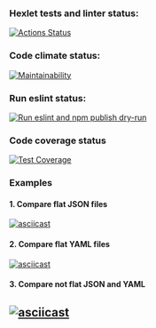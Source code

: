### Hexlet tests and linter status:
[![Actions Status](https://github.com/sergunya/frontend-project-lvl2/workflows/hexlet-check/badge.svg)](https://github.com/sergunya/frontend-project-lvl2/actions)

### Code climate status:
[![Maintainability](https://api.codeclimate.com/v1/badges/392f4880f1e8a26e3ae3/maintainability)](https://codeclimate.com/github/sergunya/frontend-project-lvl2/maintainability)

### Run eslint status:
[![Run eslint and npm publish dry-run](https://github.com/sergunya/frontend-project-lvl2/actions/workflows/eslint_npm_dry_run.yml/badge.svg)](https://github.com/sergunya/frontend-project-lvl2/actions/workflows/eslint_npm_dry_run.yml)

### Code coverage status
[![Test Coverage](https://api.codeclimate.com/v1/badges/392f4880f1e8a26e3ae3/test_coverage)](https://codeclimate.com/github/sergunya/frontend-project-lvl2/test_coverage)

### Examples
#### 1. Compare flat JSON files
[![asciicast](https://asciinema.org/a/470707.svg)](https://asciinema.org/a/470707)

#### 2. Compare flat YAML files
[![asciicast](https://asciinema.org/a/471203.svg)](https://asciinema.org/a/471203)

#### 3. Compare not flat JSON and YAML
[![asciicast](https://asciinema.org/a/472620.svg)](https://asciinema.org/a/472620)
----